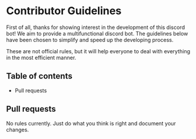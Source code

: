 # Contributor Guidelines

First of all, thanks for showing interest in the development of this discord bot! We aim to provide a multifunctional discord bot. The guidelines below have been chosen to simplify and speed up the developing process. 

These are not official rules, but it will help everyone to deal with everything in the most efficient manner.

## Table of contents
- Pull requests

## Pull requests
No rules currently. Just do what you think is right and document your changes.

